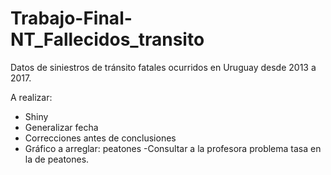 # Trabajo-Final-NT_Fallecidos_transito
Datos de siniestros de tránsito fatales ocurridos en Uruguay desde 2013 a 2017.



A realizar:


- Shiny
- Generalizar fecha
- Correcciones antes de conclusiones
- Gráfico a arreglar: peatones 
-Consultar a la profesora problema tasa en la de peatones.

